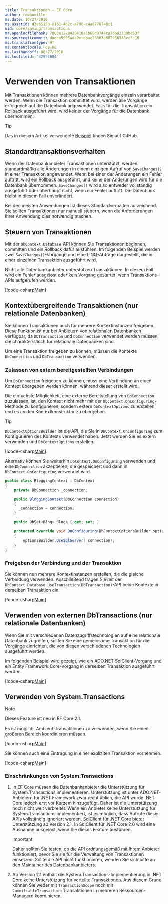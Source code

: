 ```yaml
---
title: Transaktionen – EF Core
author: rowanmiller
ms.date: 10/27/2016
ms.assetid: d3e6515b-8181-482c-a790-c4a6778748c1
uid: core/saving/transactions
ms.openlocfilehash: 7083a1228420416a1b60d9744ca2dad2339be53f
ms.sourcegitcommit: dadee5905ada9ecdbae28363a682950383ce3e10
ms.translationtype: HT
ms.contentlocale: de-DE
ms.lasthandoff: 08/27/2018
ms.locfileid: "42993604"
---
```

# <a name="using-transactions"></a>Verwenden von Transaktionen

Mit Transaktionen können mehrere Datenbankvorgänge einzeln verarbeitet werden. Wenn die Transaktion committet wird, werden alle Vorgänge erfolgreich auf die Datenbank angewendet. Falls für die Transaktion ein Rollback ausgeführt wird, wird keiner der Vorgänge für die Datenbank übernommen.

> [!TIP]  
> Das in diesem Artikel verwendete [Beispiel](https://github.com/aspnet/EntityFramework.Docs/tree/master/samples/core/Saving/Saving/Transactions/) finden Sie auf GitHub.

## <a name="default-transaction-behavior"></a>Standardtransaktionsverhalten

Wenn der Datenbankanbieter Transaktionen unterstützt, werden standardmäßig alle Änderungen in einem einzigen Aufruf von `SaveChanges()` in einer Transaktion angewendet. Wenn bei einer der Änderungen ein Fehler auftritt, wird ein Rollback ausgeführt, und keine der Änderungen wird für die Datenbank übernommen. `SaveChanges()` wird also entweder vollständig ausgeführt oder überhaupt nicht, wenn ein Fehler auftritt. Die Datenbank bleibt in diesem Fall unverändert.

Bei den meisten Anwendungen ist dieses Standardverhalten ausreichend. Sie sollten Transaktionen nur manuell steuern, wenn die Anforderungen Ihrer Anwendung dies notwendig machen.

## <a name="controlling-transactions"></a>Steuern von Transaktionen

Mit der `DbContext.Database`-API können Sie Transaktionen beginnen, committen und ein Rollback dafür ausführen. Im folgenden Beispiel werden zwei `SaveChanges()`-Vorgänge und eine LINQ-Abfrage dargestellt, die in einer einzelnen Transaktion ausgeführt wird.

Nicht alle Datenbankanbieter unterstützen Transaktionen. In diesem Fall wird ein Fehler ausgelöst oder kein Vorgang gestartet, wenn Transaktions-APIs aufgerufen werden.

[!code-csharp[Main](../../../samples/core/Saving/Saving/Transactions/ControllingTransaction/Sample.cs?name=Transaction&highlight=3,17,18,19)]

## <a name="cross-context-transaction-relational-databases-only"></a>Kontextübergreifende Transaktionen (nur relationale Datenbanken)

Sie können Transaktionen auch für mehrere Kontextinstanzen freigeben. Diese Funktion ist nur bei Anbietern von relationalen Datenbanken verfügbar, da `DbTransaction` und `DbConnection` verwendet werden müssen, die charakteristisch für relationale Datenbanken sind.

Um eine Transaktion freigeben zu können, müssen die Kontexte `DbConnection` und `DbTransaction` verwenden.

### <a name="allow-connection-to-be-externally-provided"></a>Zulassen von extern bereitgestellten Verbindungen

Um `DbConnection` freigeben zu können, muss eine Verbindung an einen Kontext übergeben werden können, während dieser erstellt wird.

Die einfachste Möglichkeit, eine externe Bereitstellung von `DbConnection` zuzulassen, ist, den Kontext nicht mehr mit der `DbContext.OnConfiguring`-Methode zu konfigurieren, sondern extern `DbContextOptions` zu erstellen und es an den Kontextkonstruktor zu übergeben.

> [!TIP]  
> `DbContextOptionsBuilder` ist die API, die Sie in `DbContext.OnConfiguring` zum Konfigurieren des Kontexts verwendet haben. Jetzt werden Sie es extern verwenden und `DbContextOptions` erstellen.

[!code-csharp[Main](../../../samples/core/Saving/Saving/Transactions/SharingTransaction/Sample.cs?name=Context&highlight=3,4,5)]

Alternativ können Sie weiterhin `DbContext.OnConfiguring` verwenden und eine `DbConnection` akzeptieren, die gespeichert und dann in `DbContext.OnConfiguring` verwendet wird.

``` csharp
public class BloggingContext : DbContext
{
    private DbConnection _connection;

    public BloggingContext(DbConnection connection)
    {
      _connection = connection;
    }

    public DbSet<Blog> Blogs { get; set; }

    protected override void OnConfiguring(DbContextOptionsBuilder optionsBuilder)
    {
        optionsBuilder.UseSqlServer(_connection);
    }
}
```

### <a name="share-connection-and-transaction"></a>Freigeben der Verbindung und der Transaktion

Sie können nun mehrere Kontextinstanzen erstellen, die die gleiche Verbindung verwenden. Anschließend tragen Sie mit der `DbContext.Database.UseTransaction(DbTransaction)`-API beide Kontexte in derselben Transaktion ein.

[!code-csharp[Main](../../../samples/core/Saving/Saving/Transactions/SharingTransaction/Sample.cs?name=Transaction&highlight=1,2,3,7,16,23,24,25)]

## <a name="using-external-dbtransactions-relational-databases-only"></a>Verwenden von externen DbTransactions (nur relationale Datenbanken)

Wenn Sie mit verschiedenen Datenzugriffstechnologien auf eine relationale Datenbank zugreifen, sollten Sie eine gemeinsame Transaktion für die Vorgänge einrichten, die von diesen verschiedenen Technologien ausgeführt werden.

Im folgenden Beispiel wird gezeigt, wie ein ADO.NET SqlClient-Vorgang und ein Entity Framework Core-Vorgang in derselben Transaktion ausgeführt werden.

[!code-csharp[Main](../../../samples/core/Saving/Saving/Transactions/ExternalDbTransaction/Sample.cs?name=Transaction&highlight=4,10,21,26,27,28)]

## <a name="using-systemtransactions"></a>Verwenden von System.Transactions

> [!NOTE]  
> Dieses Feature ist neu in EF Core 2.1.

Es ist möglich, Ambient-Transaktionen zu verwenden, wenn Sie einen größeren Bereich koordinieren müssen.

[!code-csharp[Main](../../../samples/core/Saving/Saving/Transactions/AmbientTransaction/Sample.cs?name=Transaction&highlight=1,2,3,26,27,28)]

Sie können auch eine Eintragung in einer expliziten Transaktion vornehmen.

[!code-csharp[Main](../../../samples/core/Saving/Saving/Transactions/CommitableTransaction/Sample.cs?name=Transaction&highlight=1,15,28,29,30)]

### <a name="limitations-of-systemtransactions"></a>Einschränkungen von System.Transactions  

1. In EF Core müssen die Datenbankanbieter die Unterstützung für System.Transactions implementieren. Unterstützung ist unter ADO.NET-Anbietern für .NET Framework zwar recht üblich, die API wurde .NET Core jedoch erst vor Kurzem hinzugefügt. Daher ist die Unterstützung noch nicht weit verbreitet. Wenn ein Anbieter keine Unterstützung für System.Transactions implementiert, ist es möglich, dass Aufrufe dieser APIs vollständig ignoriert werden. SqlClient für .NET Core bietet Unterstützung ab Version 2.1. In SqlClient für .NET Core 2.0 wird eine Ausnahme ausgelöst, wenn Sie dieses Feature ausführen. 

   > [!IMPORTANT]  
   > Daher sollten Sie testen, ob die API ordnungsgemäß mit Ihrem Anbieter funktioniert, bevor Sie sie für die Verwaltung von Transaktionen einsetzen. Sollte die API nicht funktionieren, wenden Sie sich bitte an den Maintainer des Datenbankanbieters. 

2. Ab Version 2.1 enthält die System.Transactions-Implementierung in .NET Core keine Unterstützung für verteilte Transaktionen. Aus diesem Grund können Sie weder mit `TransactionScope` noch mit `CommittableTransaction` Transaktionen in mehreren Ressourcen-Managern koordinieren. 
